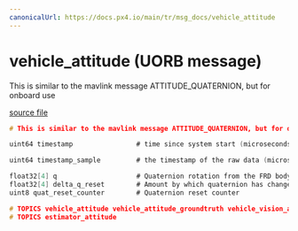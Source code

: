 ```yaml
---
canonicalUrl: https://docs.px4.io/main/tr/msg_docs/vehicle_attitude
---
```


# vehicle_attitude (UORB message)

This is similar to the mavlink message ATTITUDE_QUATERNION, but for onboard use

[source file](https://github.com/PX4/PX4-Autopilot/blob/release/1.13/msg/vehicle_attitude.msg)

```c
# This is similar to the mavlink message ATTITUDE_QUATERNION, but for onboard use

uint64 timestamp                # time since system start (microseconds)

uint64 timestamp_sample         # the timestamp of the raw data (microseconds)

float32[4] q                    # Quaternion rotation from the FRD body frame to the NED earth frame
float32[4] delta_q_reset        # Amount by which quaternion has changed during last reset
uint8 quat_reset_counter        # Quaternion reset counter

# TOPICS vehicle_attitude vehicle_attitude_groundtruth vehicle_vision_attitude
# TOPICS estimator_attitude

```

